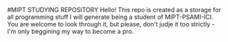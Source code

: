 #MIPT STUDYING REPOSITORY
Hello! This repo is created as a storage for all programming stuff I will generate being a student of MIPT-PSAMI-ICI. You are welcome to look through it, but please, don't judje it too strictly - I'm only beggining my way to become a pro.